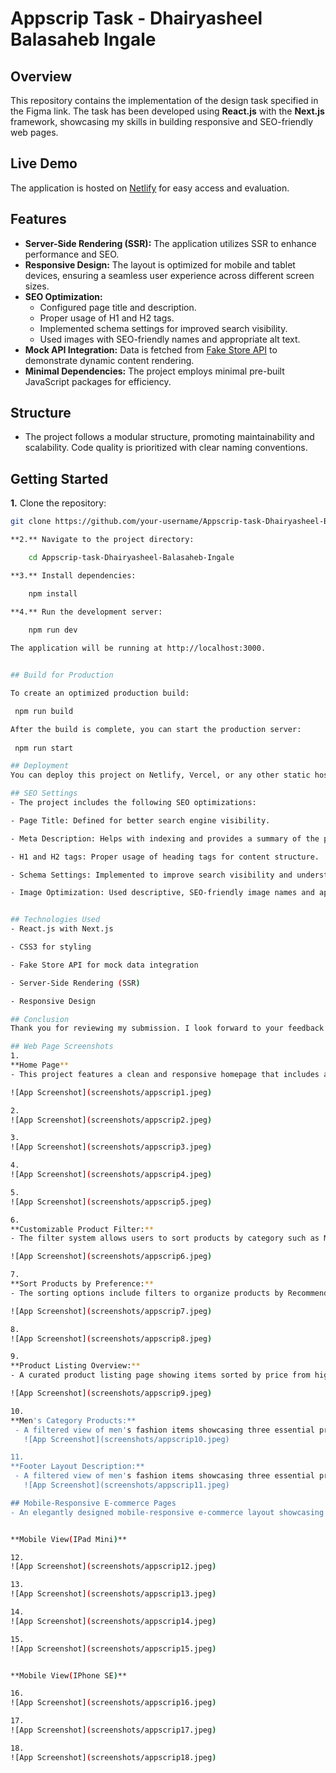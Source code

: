 # Appscrip Task - Dhairyasheel Balasaheb Ingale

## Overview
This repository contains the implementation of the design task specified in the Figma link. The task has been developed using **React.js** with the **Next.js** framework, showcasing my skills in building responsive and SEO-friendly web pages.

## Live Demo
The application is hosted on [Netlify](https://appscripecommerce.netlify.app/) for easy access and evaluation.

## Features
- **Server-Side Rendering (SSR):** The application utilizes SSR to enhance performance and SEO.
- **Responsive Design:** The layout is optimized for mobile and tablet devices, ensuring a seamless user experience across different screen sizes.
- **SEO Optimization:** 
  - Configured page title and description.
  - Proper usage of H1 and H2 tags.
  - Implemented schema settings for improved search visibility.
  - Used images with SEO-friendly names and appropriate alt text.
- **Mock API Integration:** Data is fetched from [Fake Store API](https://fakestoreapi.com/) to demonstrate dynamic content rendering.
- **Minimal Dependencies:** The project employs minimal pre-built JavaScript packages for efficiency.

## Structure
- The project follows a modular structure, promoting maintainability and scalability. Code quality is prioritized with clear naming conventions.

## Getting Started
**1.** Clone the repository:
   ```bash
   git clone https://github.com/your-username/Appscrip-task-Dhairyasheel-Balasaheb-Ingale.git

**2.** Navigate to the project directory:
  
       cd Appscrip-task-Dhairyasheel-Balasaheb-Ingale

**3.** Install dependencies:

       npm install

**4.** Run the development server:
    
       npm run dev

   The application will be running at http://localhost:3000.


 ## Build for Production

   To create an optimized production build:

    npm run build

   After the build is complete, you can start the production server:
    
    npm run start

## Deployment
You can deploy this project on Netlify, Vercel, or any other static hosting service by following the respective deployment steps.

## SEO Settings
- The project includes the following SEO optimizations:

- Page Title: Defined for better search engine visibility.

- Meta Description: Helps with indexing and provides a summary of the page.

- H1 and H2 tags: Proper usage of heading tags for content structure.

- Schema Settings: Implemented to improve search visibility and understanding.

- Image Optimization: Used descriptive, SEO-friendly image names and appropriate alt text for all images.


## Technologies Used
- React.js with Next.js

- CSS3 for styling

- Fake Store API for mock data integration

- Server-Side Rendering (SSR)

- Responsive Design

## Conclusion
Thank you for reviewing my submission. I look forward to your feedback!

## Web Page Screenshots
1.
 **Home Page**
   - This project features a clean and responsive homepage that includes a logo, a navigation bar with links to various sections (Shop, Skills, Stories, About, and Contact Us), and a central section that highlights products with the heading "Discover Our Products". The products are displayed in a grid format, with a sidebar that allows users to apply customizable filters. The design prioritizes user-friendliness and accessibility, ensuring a seamless experience across devices.
   
 ![App Screenshot](screenshots/appscrip1.jpeg)

2.  
![App Screenshot](screenshots/appscrip2.jpeg)

3.
 ![App Screenshot](screenshots/appscrip3.jpeg)

4.
 ![App Screenshot](screenshots/appscrip4.jpeg)

5. 
![App Screenshot](screenshots/appscrip5.jpeg)

6. 
**Customizable Product Filter:**
- The filter system allows users to sort products by category such as Men, Women, and Baby & Kids. Selecting a category will display only the relevant products while selecting "All" will reset the filters and show all available products. This flexible filter enhances the user experience by offering tailored product views.

 ![App Screenshot](screenshots/appscrip6.jpeg)

7. 
**Sort Products by Preference:**
- The sorting options include filters to organize products by Recommended, Newest First, Popular, Price from High to Low, and Price from Low to High. These features allow users to customize their product browsing experience based on personal preferences or purchase priorities.

 ![App Screenshot](screenshots/appscrip7.jpeg)

8. 
![App Screenshot](screenshots/appscrip8.jpeg)

9. 
**Product Listing Overview:**
- A curated product listing page showing items sorted by price from high to low, featuring three main products: a premium Samsung 49-inch curved gaming monitor, a John Hardy designer silver bracelet, and an Acer budget-friendly monitor. The interface includes filtering options for customization, ideal recipient, and occasion, with 20 total items available for browsing.
  
 ![App Screenshot](screenshots/appscrip9.jpeg)

10. 
**Men's Category Products:**
    - A filtered view of men's fashion items showcasing three essential products: a Fjallraven laptop backpack in navy blue, a casual baseball-style henley t-shirt in white/black, and a khaki cotton jacket. The selection demonstrates a range of men's accessories and clothing options with clear category filtering applied.
      ![App Screenshot](screenshots/appscrip10.jpeg)

11. 
**Footer Layout Description:**
    - A filtered view of men's fashion items showcasing three essential products: a Fjallraven laptop backpack in navy blue, a casual baseball-style henley t-shirt in white/black, and a khaki cotton jacket. The selection demonstrates a range of men's accessories and clothing options with clear category filtering applied.
      ![App Screenshot](screenshots/appscrip11.jpeg)

## Mobile-Responsive E-commerce Pages
   - An elegantly designed mobile-responsive e-commerce layout showcasing three main product listing views: high-end electronics/accessories, men's fashion collection, and a detailed footer section. Each page adapts smoothly to mobile screen sizes, featuring clear category filters, product cards with ratings, and a user-friendly navigation system with full payment and contact information accessible at the bottom.


**Mobile View(IPad Mini)**

12. 
![App Screenshot](screenshots/appscrip12.jpeg)

13. 
![App Screenshot](screenshots/appscrip13.jpeg)

14. 
![App Screenshot](screenshots/appscrip14.jpeg)

15. 
![App Screenshot](screenshots/appscrip15.jpeg)


**Mobile View(IPhone SE)**

16. 
![App Screenshot](screenshots/appscrip16.jpeg)

17. 
![App Screenshot](screenshots/appscrip17.jpeg)

18. 
![App Screenshot](screenshots/appscrip18.jpeg)



  


